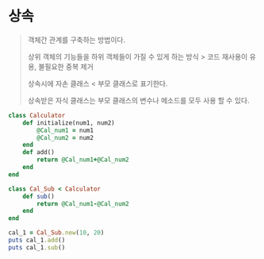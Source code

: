 # 상속

>   객체간 관계를 구축하는 방법이다.
>
>   상위 객체의 기능들을 하위 객체들이 가질 수 있게 하는 방식 > 코드 재사용이 유용, 불필요한 중복 제거
>
>   상속시에 자손 클래스 < 부모 클래스로 표기한다.
>
>   상속받은 자식 클래스는 부모 클래스의 변수나 메소드를 모두 사용 할 수 있다.



```ruby
class Calculator
    def initialize(num1, num2)
        @Cal_num1 = num1
        @Cal_num2 = num2
    end
    def add()
        return @Cal_num1+@Cal_num2
    end
end

class Cal_Sub < Calculator
	def sub()
		return @Cal_num1-@Cal_num2
	end
end

cal_1 = Cal_Sub.new(10, 20)
puts cal_1.add()
puts cal_1.sub()
```



